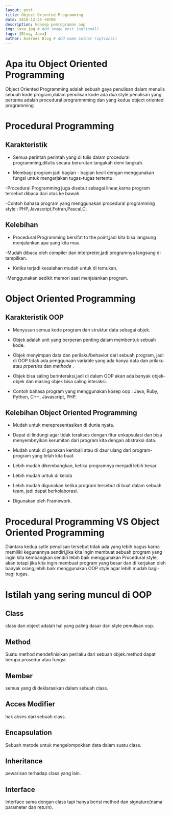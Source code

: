 ```yaml
---
layout: post
title: Object Oriented Programming
date: 2018-12-25 +0700
description: konsep pemrograman oop
img: java.jpg # Add image post (optional)
tags: [Blog, Java]
author: Averoes Blog # Add name author (optional)
---
```


# Apa itu Object Oriented Programming

Object Oriented Programming adalah sebuah gaya penulisan dalam menulis sebuah kode program,dalam penulisan kode ada dua style penulisan yang pertama adalah procedural programmming dan yang kedua object oriented programming

# Procedural Programming

## Karakteristik
- Semua perintah perintah yang di tulis dalam procedural programming,ditulis secara berurutan langakah demi langkah.

- Membagi program jadi bagian - bagian kecil dengan menggunakan fungsi untuk mengerjakan tugas-tugas tertentu.

-Procedural Programming juga disebut sebagai linear,karna program tersebut dibaca dari atas ke bawah.

-Contoh bahasa program yang menggunakan procedural programming style : PHP,Javascript,Fotran,Pascal,C.

## Kelebihan
-  Procedural Programming bersifat to the point,jadi kita bisa langsung menjalankan apa yang kita mau.

-Mudah dibaca oleh compiler dan interpreter,jadi programnya langsung di tampilkan.

-  Ketika terjadi kesalahan mudah untuk di temukan.

-Menggunakan sedikit memori saat menjalankan program.

# Object Oriented Programming

## Karakteristik OOP

- Menyusun semua kode program dan struktur data sebagai objek.

- Objek adalah unit yang berperan penting dalam membentuk sebuah kode.

- Objek menyimpan data dan perilaku/behavior dari sebuah program, jadi di OOP tidak ada penggunaan variable yang ada hanya data dan prilaku atau *prperties* dan *methode* . 

- Objek bisa saling berinteraksi,jadi di dalam OOP akan ada banyak objek-objek dan masing objek bisa saling interaksi.

- Contoh bahasa program yang menggunakan kosep oop : Java, Ruby, Python, C++, Javascript, PHP.

## Kelebihan Object Oriented Programming

- Mudah untuk merepresentasikan di dunia nyata.

- Dapat di lindungi agar tidak terakses dengan fitur enkapsulasi dan bisa menyembnyikan kerumitan dari program kita dengan abstraksi data.

- Mudah untuk di gunakan kembali atau di daur ulang dari program-program yang telah kita buat.

- Lebih mudah dikembangkan, ketika programnya menjadi lebih besar.

- Lebih mudah untuk di kelola

- Lebih mudah digunakan ketika program tersebut di buat dalam sebuah team, jadi dapat berkolaborasi.

- Digunakan oleh Framework.

# Procedural Programming VS Object Oriented Programming

Diantara kedua sytle penulisan tersebut tidak ada yang lebih bagus karna memiliki kegunannya sendiri,jika kita ingin membuat sebuah program yang ingin kita kembangkan sendiri lebih baik menggunakan Procedural style, akan tetapi jika kita ingin membuat program yang besar dan di kerjakan oleh banyak orang,lebih baik menggunakan OOP style agar lebih mudah bagi-bagi tugas.

# Istilah yang sering muncul di OOP

## Class
class dan object adalah hal yang paling dasar dari style penulisan oop.

## Method
Suatu method mendefinisikan perilaku dari sebuah objek.method dapat berupa prosedur atau fungsi.

## Member 
semua yang di deklarasikan dalam sebuah class.

## Acces Modifier
hak akses dari sebuah class.

## Encapsulation 
Sebuah metode untuk mengelompokkan data dalam suatu class.

## Inheritance
pewarisan terhadap class yang lain.

## Interface
Interface sama dengan class tapi hanya berisi method dan signature(nama parameter dan return). 